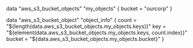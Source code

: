data "aws_s3_bucket_objects" "my_objects" {
  bucket = "ourcorp"
}

data "aws_s3_bucket_object" "object_info" {
  count  = "${length(data.aws_s3_bucket_objects.my_objects.keys)}"
  key    = "${element(data.aws_s3_bucket_objects.my_objects.keys, count.index)}"
  bucket = "${data.aws_s3_bucket_objects.my_objects.bucket}"
}

